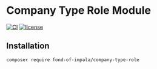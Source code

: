# Company Type Role Module

[![CI](https://github.com/fond-of-impala/company-type-role/actions/workflows/main.yml/badge.svg)](https://github.com/fond-of-impala/company-type-role/actions/workflows/main.yml)
[![license](https://img.shields.io/github/license/fond-of-impala/company-type-role.svg)](https://packagist.org/packages/fond-of-impala/company-type-role)

## Installation

```
composer require fond-of-impala/company-type-role
```

